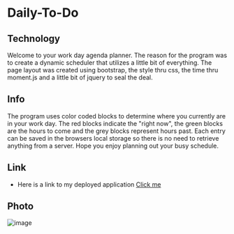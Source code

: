 # Daily-To-Do

## Technology
Welcome to your work day agenda planner. The reason for the program was to create a
dynamic scheduler that utilizes a little bit of everything. The page layout was created
using bootstrap, the style thru css, the time thru moment.js and a little bit of jquery
to seal the deal. 


## Info
The program uses color coded blocks to determine where you currently
are in your work day. The red blocks indicate the "right now", the green blocks are
the hours to come and the grey blocks represent hours past. Each entry can be saved in
the browsers local storage so there is no need to retrieve anything from a server. Hope
you enjoy planning out your busy schedule.


## Link

- Here is a link to my deployed application [Click me](https://bcrisp084.github.io/Daily-To-Do/)

## Photo

![image](https://user-images.githubusercontent.com/73912705/103709297-3d6e9e80-4f80-11eb-830b-7248cf86b60e.png)
